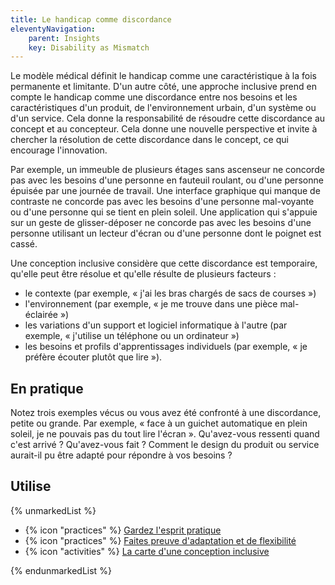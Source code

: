 ```yaml
---
title: Le handicap comme discordance
eleventyNavigation:
    parent: Insights
    key: Disability as Mismatch
---
```


Le modèle médical définit le handicap comme une caractéristique à la fois permanente et limitante. D'un autre côté, une
approche inclusive prend en compte le handicap comme une discordance entre nos besoins et les caractéristiques d'un
produit, de l'environnement urbain, d'un système ou d'un service. Cela donne la responsabilité de résoudre cette
discordance au concept et au concepteur. Cela donne une nouvelle perspective et invite à chercher la résolution de cette
discordance dans le concept, ce qui encourage l'innovation.

Par exemple, un immeuble de plusieurs étages sans ascenseur ne concorde pas avec les besoins d'une personne en fauteuil
roulant, ou d'une personne épuisée par une journée de travail. Une interface graphique qui manque de contraste ne
concorde pas avec les besoins d'une personne mal-voyante ou d'une personne qui se tient en plein soleil. Une application
qui s'appuie sur un geste de glisser-déposer ne concorde pas avec les besoins d'une personne utilisant un lecteur
d'écran ou d'une personne dont le poignet est cassé.

Une conception inclusive considère que cette discordance est temporaire, qu'elle peut être résolue et qu'elle résulte de
plusieurs facteurs :

* le contexte (par exemple, « j'ai les bras chargés de sacs de courses »)
* l'environnement (par exemple, « je me trouve dans une pièce mal-éclairée »)
* les variations d'un support et logiciel informatique à l'autre (par exemple, « j'utilise un téléphone ou un
  ordinateur »)
* les besoins et profils d'apprentissages individuels (par exemple, « je préfère écouter plutôt que lire »).

## En pratique

Notez trois exemples vécus ou vous avez été confronté à une discordance, petite ou grande. Par exemple, « face à un
guichet automatique en plein soleil, je ne pouvais pas du tout lire l'écran ». Qu'avez-vous ressenti quand c'est
arrivé ? Qu'avez-vous fait ? Comment le design du produit ou service aurait-il pu être adapté pour répondre à vos
besoins ?

## Utilise

{% unmarkedList %}

* {% icon "practices" %} [Gardez l'esprit pratique](../../pratiques/gardez-lesprit-pratique/)
* {% icon "practices" %} [Faites preuve d'adaptation et de flexibilité](../../pratiques/faites-preuve-dadaptation-et-de-flexibilite/)
* {% icon "activities" %} [La carte d'une conception inclusive](../../activites/la-carte-dune-conception-inclusive/)

{% endunmarkedList %}
